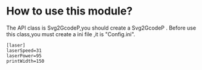 # How to use this module?
The API class is Svg2GcodeP,you should create a Svg2GcodeP .
Before use this class,you must create a ini file ,it is "Config.ini".
```
[laser]
laserSpeed=31
laserPower=95
printWidth=150

```